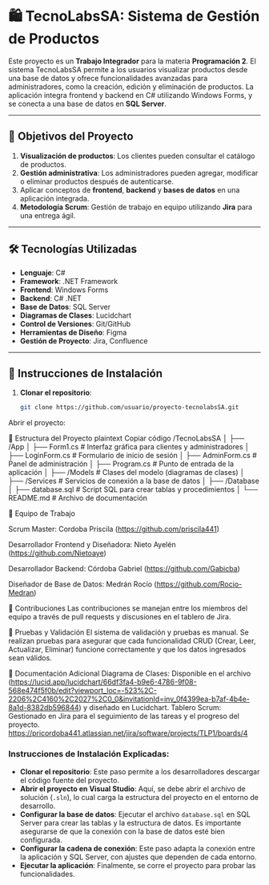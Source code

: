 # 🛍️ TecnoLabsSA: Sistema de Gestión de Productos

Este proyecto es un **Trabajo Integrador** para la materia **Programación 2**. El sistema TecnoLabsSA permite a los usuarios visualizar productos desde una base de datos y ofrece funcionalidades avanzadas para administradores, como la creación, edición y eliminación de productos. La aplicación integra frontend y backend en C# utilizando Windows Forms, y se conecta a una base de datos en **SQL Server**.

---

## 🌟 Objetivos del Proyecto

1. **Visualización de productos**: Los clientes pueden consultar el catálogo de productos.
2. **Gestión administrativa**: Los administradores pueden agregar, modificar o eliminar productos después de autenticarse.
3. Aplicar conceptos de **frontend**, **backend** y **bases de datos** en una aplicación integrada.
4. **Metodología Scrum**: Gestión de trabajo en equipo utilizando **Jira** para una entrega ágil.

---

## 🛠️ Tecnologías Utilizadas

- **Lenguaje**: C#
- **Framework**: .NET Framework
- **Frontend**: Windows Forms
- **Backend**: C# .NET
- **Base de Datos**: SQL Server
- **Diagramas de Clases**: Lucidchart
- **Control de Versiones**: Git/GitHub
- **Herramientas de Diseño**: Figma
- **Gestión de Proyecto**: Jira, Confluence

---

## 🚀 Instrucciones de Instalación

1. **Clonar el repositorio**:
   ```bash
   git clone https://github.com/usuario/proyecto-tecnolabsSA.git
Abrir el proyecto:

📂 Estructura del Proyecto
plaintext
Copiar código
/TecnoLabsSA
│
├── /App
│   ├── Form1.cs           # Interfaz gráfica para clientes y administradores
│   ├── LoginForm.cs       # Formulario de inicio de sesión
│   ├── AdminForm.cs       # Panel de administración
│   ├── Program.cs         # Punto de entrada de la aplicación
│   ├── /Models            # Clases del modelo (diagramas de clases)
│   ├── /Services          # Servicios de conexión a la base de datos
│
├── /Database
│   ├── database.sql       # Script SQL para crear tablas y procedimientos
│
└── README.md              # Archivo de documentación

👥 Equipo de Trabajo

Scrum Master: Cordoba Priscila (https://github.com/priscila441)

Desarrollador Frontend y Diseñadora: Nieto Ayelén (https://github.com/Nietoaye)

Desarrollador Backend: Córdoba Gabriel (https://github.com/Gabicba)

Diseñador de Base de Datos: Medrán Rocío (https://github.com/Rocio-Medran)

🤝 Contribuciones
Las contribuciones se manejan entre los miembros del equipo a través de pull requests y discusiones en el tablero de Jira.

🧪 Pruebas y Validación
El sistema de validación y pruebas es manual. Se realizan pruebas para asegurar que cada funcionalidad CRUD (Crear, Leer, Actualizar, Eliminar) funcione correctamente y que los datos ingresados sean válidos.

📄 Documentación Adicional
Diagrama de Clases: Disponible en el archivo (https://lucid.app/lucidchart/66df3fa4-b9e6-4786-9f08-568e474f5f0b/edit?viewport_loc=-523%2C-2206%2C4160%2C2027%2C0_0&invitationId=inv_0f4399ea-b7af-4b4e-8a1d-8382db596844) y diseñado en Lucidchart.
Tablero Scrum: Gestionado en Jira para el seguimiento de las tareas y el progreso del proyecto. https://pricordoba441.atlassian.net/jira/software/projects/TLP1/boards/4

### Instrucciones de Instalación Explicadas:
- **Clonar el repositorio**: Este paso permite a los desarrolladores descargar el código fuente del proyecto.
- **Abrir el proyecto en Visual Studio**: Aquí, se debe abrir el archivo de solución (`.sln`), lo cual carga la estructura del proyecto en el entorno de desarrollo.
- **Configurar la base de datos**: Ejecutar el archivo `database.sql` en SQL Server para crear las tablas y la estructura de datos. Es importante asegurarse de que la conexión con la base de datos esté bien configurada.
- **Configurar la cadena de conexión**: Este paso adapta la conexión entre la aplicación y SQL Server, con ajustes que dependen de cada entorno.
- **Ejecutar la aplicación**: Finalmente, se corre el proyecto para probar las funcionalidades.
